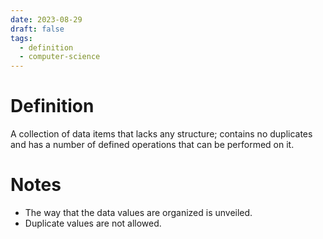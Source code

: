 ```yaml
---
date: 2023-08-29
draft: false
tags:
  - definition
  - computer-science
---
```

# Definition

A collection of data items that lacks any structure; contains no duplicates and has a number of defined operations that can be performed on it.

# Notes

- The way that the data values are organized is unveiled.
- Duplicate values are not allowed.